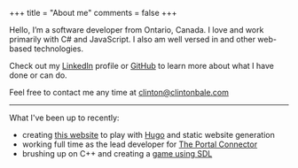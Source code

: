 +++
title = "About me"
comments = false
+++

Hello, I’m a software developer from Ontario, Canada. I love and work primarily with C# and JavaScript. I also am well versed in and other web-based technologies.

Check out my [LinkedIn](https://linkedin.com/in/clintonbale) profile or [GitHub](https://github.com/clintonbale) to learn more about what I have done or can do.

Feel free to contact me any time at [clinton@clintonbale.com](mailto:clinton@clintonbale.com)

<hr>

What I've been up to recently:

- creating [this website](/projects/clintonbale.com/) to play with [Hugo](https://gohugo.io) and static website generation
- working full time as the lead developer for [The Portal Connector](https://www.crmportalconnector.com/)
- brushing up on C++ and creating a [game using SDL](#link-soon)